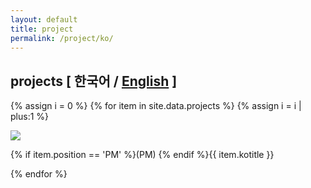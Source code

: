 ```yaml
---
layout: default
title: project
permalink: /project/ko/
---
```



## projects <span class="smol">[ 한국어 / <a href="/projects/">English</a> ]</span>


{% assign i = 0 %}
{% for item in site.data.projects %}
  {% assign i = i | plus:1 %}
  <div class="project">
      <div class="projectimgframe">
      <img src="/assets/logo/{{ item.logo }}.png">
      </div>
      <p>{% if item.position == 'PM' %}(PM) {% endif %}{{ item.kotitle }}</p>
  </div>
{% endfor %}